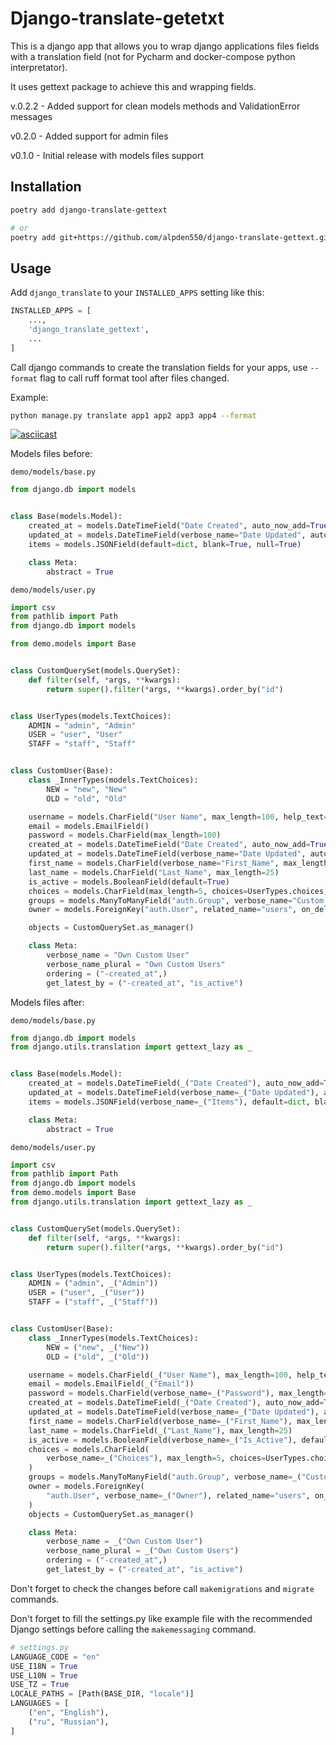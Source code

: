 # Django-translate-getetxt

This is a django app that allows you to wrap django applications files fields with a translation field (not for Pycharm and docker-compose python interpretator).

It uses gettext package to achieve this and wrapping fields.

v.0.2.2 - Added support for clean models methods and ValidationError messages

v0.2.0 - Added support for admin files

v0.1.0 - Initial release with models files support


## Installation

```bash
poetry add django-translate-gettext

# or
poetry add git+https://github.com/alpden550/django-translate-gettext.git
```

## Usage

Add `django_translate` to your `INSTALLED_APPS` setting like this:

```python
INSTALLED_APPS = [
    ...,
    'django_translate_gettext',
    ...
]
```

Call django commands to create the translation fields for your apps, use `--format` flag to call ruff format tool after files changed.

Example:

```bash
python manage.py translate app1 app2 app3 app4 --format
```

[![asciicast](https://asciinema.org/a/K7TWvXujFr65D4hq0yiYRaXEV.svg)](https://asciinema.org/a/K7TWvXujFr65D4hq0yiYRaXEV)

Models files before:

`demo/models/base.py`
```python
from django.db import models


class Base(models.Model):
    created_at = models.DateTimeField("Date Created", auto_now_add=True)
    updated_at = models.DateTimeField(verbose_name="Date Updated", auto_now=True)
    items = models.JSONField(default=dict, blank=True, null=True)

    class Meta:
        abstract = True
```

`demo/models/user.py`
```python
import csv
from pathlib import Path
from django.db import models

from demo.models import Base


class CustomQuerySet(models.QuerySet):
    def filter(self, *args, **kwargs):
        return super().filter(*args, **kwargs).order_by("id")


class UserTypes(models.TextChoices):
    ADMIN = "admin", "Admin"
    USER = "user", "User"
    STAFF = "staff", "Staff"


class CustomUser(Base):
    class _InnerTypes(models.TextChoices):
        NEW = "new", "New"
        OLD = "old", "Old"

    username = models.CharField("User Name", max_length=100, help_text="This is the help text")
    email = models.EmailField()
    password = models.CharField(max_length=100)
    created_at = models.DateTimeField("Date Created", auto_now_add=True)
    updated_at = models.DateTimeField(verbose_name="Date Updated", auto_now=True)
    first_name = models.CharField(verbose_name="First_Name", max_length=25)
    last_name = models.CharField("Last_Name", max_length=25)
    is_active = models.BooleanField(default=True)
    choices = models.CharField(max_length=5, choices=UserTypes.choices, default=UserTypes.USER)
    groups = models.ManyToManyField("auth.Group", verbose_name="Custom Groups", blank=True)
    owner = models.ForeignKey("auth.User", related_name="users", on_delete=models.CASCADE, blank=True, null=True)

    objects = CustomQuerySet.as_manager()

    class Meta:
        verbose_name = "Own Custom User"
        verbose_name_plural = "Own Custom Users"
        ordering = ("-created_at",)
        get_latest_by = ("-created_at", "is_active")
```

Models files after:

`demo/models/base.py`
```python
from django.db import models
from django.utils.translation import gettext_lazy as _


class Base(models.Model):
    created_at = models.DateTimeField(_("Date Created"), auto_now_add=True)
    updated_at = models.DateTimeField(verbose_name=_("Date Updated"), auto_now=True)
    items = models.JSONField(verbose_name=_("Items"), default=dict, blank=True, null=True)

    class Meta:
        abstract = True
```

`demo/models/user.py`
```python
import csv
from pathlib import Path
from django.db import models
from demo.models import Base
from django.utils.translation import gettext_lazy as _


class CustomQuerySet(models.QuerySet):
    def filter(self, *args, **kwargs):
        return super().filter(*args, **kwargs).order_by("id")


class UserTypes(models.TextChoices):
    ADMIN = ("admin", _("Admin"))
    USER = ("user", _("User"))
    STAFF = ("staff", _("Staff"))


class CustomUser(Base):
    class _InnerTypes(models.TextChoices):
        NEW = ("new", _("New"))
        OLD = ("old", _("Old"))

    username = models.CharField(_("User Name"), max_length=100, help_text=_("This is the help text"))
    email = models.EmailField(_("Email"))
    password = models.CharField(verbose_name=_("Password"), max_length=100)
    created_at = models.DateTimeField(_("Date Created"), auto_now_add=True)
    updated_at = models.DateTimeField(verbose_name=_("Date Updated"), auto_now=True)
    first_name = models.CharField(verbose_name=_("First_Name"), max_length=25)
    last_name = models.CharField(_("Last_Name"), max_length=25)
    is_active = models.BooleanField(verbose_name=_("Is_Active"), default=True)
    choices = models.CharField(
        verbose_name=_("Choices"), max_length=5, choices=UserTypes.choices, default=UserTypes.USER
    )
    groups = models.ManyToManyField("auth.Group", verbose_name=_("Custom Groups"), blank=True)
    owner = models.ForeignKey(
        "auth.User", verbose_name=_("Owner"), related_name="users", on_delete=models.CASCADE, blank=True, null=True
    )
    objects = CustomQuerySet.as_manager()

    class Meta:
        verbose_name = _("Own Custom User")
        verbose_name_plural = _("Own Custom Users")
        ordering = ("-created_at",)
        get_latest_by = ("-created_at", "is_active")
```

Don't forget to check the changes before call `makemigrations` and `migrate` commands.

Don't forget to fill the settings.py like example file with the recommended Django settings before calling the `makemessaging` command.

```python
# settings.py
LANGUAGE_CODE = "en"
USE_I18N = True
USE_L10N = True
USE_TZ = True
LOCALE_PATHS = [Path(BASE_DIR, "locale")]
LANGUAGES = [
    ("en", "English"),
    ("ru", "Russian"),
]
```
